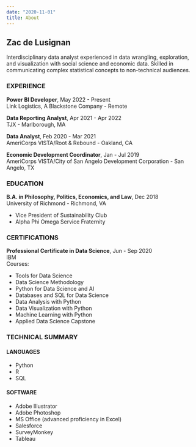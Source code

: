 ```yaml
---
date: "2020-11-01"
title: About 
---
```


## Zac de Lusignan

Interdisciplinary data analyst experienced in data wrangling, exploration, and visualization with social science and economic data. Skilled in communicating complex statistical concepts to non-technical audiences.

### EXPERIENCE

**Power BI Developer**, May 2022 - Present\
Link Logistics, A Blackstone Company - Remote

**Data Reporting Analyst**, Apr 2021 - Apr 2022\
TJX - Marlborough, MA

**Data Analyst**, Feb 2020 - Mar 2021\
AmeriCorps VISTA/Root & Rebound - Oakland, CA

**Economic Development Coordinator**, Jan - Jul 2019\
AmeriCorps VISTA/City of San Angelo Development Corporation - San Angelo, TX


### EDUCATION

**B.A. in Philosophy, Politics, Economics, and Law**, Dec 2018\
University of Richmond - Richmond, VA

* Vice President of Sustainability Club
* Alpha Phi Omega Service Fraternity


### CERTIFICATIONS

**Professional Certificate in Data Science**, Jun - Sep 2020\
IBM\
Courses:

* Tools for Data Science
* Data Science Methodology
* Python for Data Science and AI
* Databases and SQL for Data Science
* Data Analysis with Python
* Data Visualization with Python
* Machine Learning with Python
* Applied Data Science Capstone

### TECHNICAL SUMMARY

#### LANGUAGES
* Python
* R
* SQL

#### SOFTWARE
* Adobe Illustrator
* Adobe Photoshop
* MS Office (advanced proficiency in Excel)
* Salesforce
* SurveyMonkey
* Tableau